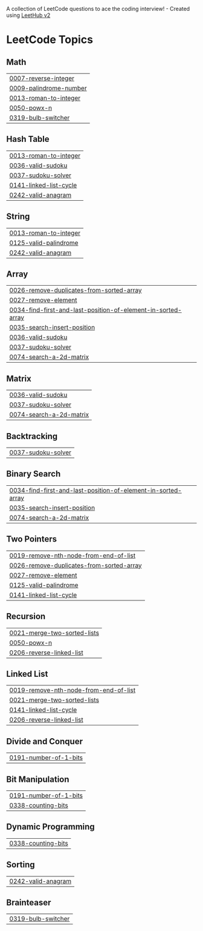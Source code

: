 A collection of LeetCode questions to ace the coding interview! - Created using [LeetHub v2](https://github.com/arunbhardwaj/LeetHub-2.0)
<!---LeetCode Topics Start-->
# LeetCode Topics
## Math
|  |
| ------- |
| [0007-reverse-integer](https://github.com/varsha-kushwaha123/DSA-JAVA/tree/master/0007-reverse-integer) |
| [0009-palindrome-number](https://github.com/varsha-kushwaha123/DSA-JAVA/tree/master/0009-palindrome-number) |
| [0013-roman-to-integer](https://github.com/varsha-kushwaha123/DSA-JAVA/tree/master/0013-roman-to-integer) |
| [0050-powx-n](https://github.com/varsha-kushwaha123/DSA-JAVA/tree/master/0050-powx-n) |
| [0319-bulb-switcher](https://github.com/varsha-kushwaha123/DSA-JAVA/tree/master/0319-bulb-switcher) |
## Hash Table
|  |
| ------- |
| [0013-roman-to-integer](https://github.com/varsha-kushwaha123/DSA-JAVA/tree/master/0013-roman-to-integer) |
| [0036-valid-sudoku](https://github.com/varsha-kushwaha123/DSA-JAVA/tree/master/0036-valid-sudoku) |
| [0037-sudoku-solver](https://github.com/varsha-kushwaha123/DSA-JAVA/tree/master/0037-sudoku-solver) |
| [0141-linked-list-cycle](https://github.com/varsha-kushwaha123/DSA-JAVA/tree/master/0141-linked-list-cycle) |
| [0242-valid-anagram](https://github.com/varsha-kushwaha123/DSA-JAVA/tree/master/0242-valid-anagram) |
## String
|  |
| ------- |
| [0013-roman-to-integer](https://github.com/varsha-kushwaha123/DSA-JAVA/tree/master/0013-roman-to-integer) |
| [0125-valid-palindrome](https://github.com/varsha-kushwaha123/DSA-JAVA/tree/master/0125-valid-palindrome) |
| [0242-valid-anagram](https://github.com/varsha-kushwaha123/DSA-JAVA/tree/master/0242-valid-anagram) |
## Array
|  |
| ------- |
| [0026-remove-duplicates-from-sorted-array](https://github.com/varsha-kushwaha123/DSA-JAVA/tree/master/0026-remove-duplicates-from-sorted-array) |
| [0027-remove-element](https://github.com/varsha-kushwaha123/DSA-JAVA/tree/master/0027-remove-element) |
| [0034-find-first-and-last-position-of-element-in-sorted-array](https://github.com/varsha-kushwaha123/DSA-JAVA/tree/master/0034-find-first-and-last-position-of-element-in-sorted-array) |
| [0035-search-insert-position](https://github.com/varsha-kushwaha123/DSA-JAVA/tree/master/0035-search-insert-position) |
| [0036-valid-sudoku](https://github.com/varsha-kushwaha123/DSA-JAVA/tree/master/0036-valid-sudoku) |
| [0037-sudoku-solver](https://github.com/varsha-kushwaha123/DSA-JAVA/tree/master/0037-sudoku-solver) |
| [0074-search-a-2d-matrix](https://github.com/varsha-kushwaha123/DSA-JAVA/tree/master/0074-search-a-2d-matrix) |
## Matrix
|  |
| ------- |
| [0036-valid-sudoku](https://github.com/varsha-kushwaha123/DSA-JAVA/tree/master/0036-valid-sudoku) |
| [0037-sudoku-solver](https://github.com/varsha-kushwaha123/DSA-JAVA/tree/master/0037-sudoku-solver) |
| [0074-search-a-2d-matrix](https://github.com/varsha-kushwaha123/DSA-JAVA/tree/master/0074-search-a-2d-matrix) |
## Backtracking
|  |
| ------- |
| [0037-sudoku-solver](https://github.com/varsha-kushwaha123/DSA-JAVA/tree/master/0037-sudoku-solver) |
## Binary Search
|  |
| ------- |
| [0034-find-first-and-last-position-of-element-in-sorted-array](https://github.com/varsha-kushwaha123/DSA-JAVA/tree/master/0034-find-first-and-last-position-of-element-in-sorted-array) |
| [0035-search-insert-position](https://github.com/varsha-kushwaha123/DSA-JAVA/tree/master/0035-search-insert-position) |
| [0074-search-a-2d-matrix](https://github.com/varsha-kushwaha123/DSA-JAVA/tree/master/0074-search-a-2d-matrix) |
## Two Pointers
|  |
| ------- |
| [0019-remove-nth-node-from-end-of-list](https://github.com/varsha-kushwaha123/DSA-JAVA/tree/master/0019-remove-nth-node-from-end-of-list) |
| [0026-remove-duplicates-from-sorted-array](https://github.com/varsha-kushwaha123/DSA-JAVA/tree/master/0026-remove-duplicates-from-sorted-array) |
| [0027-remove-element](https://github.com/varsha-kushwaha123/DSA-JAVA/tree/master/0027-remove-element) |
| [0125-valid-palindrome](https://github.com/varsha-kushwaha123/DSA-JAVA/tree/master/0125-valid-palindrome) |
| [0141-linked-list-cycle](https://github.com/varsha-kushwaha123/DSA-JAVA/tree/master/0141-linked-list-cycle) |
## Recursion
|  |
| ------- |
| [0021-merge-two-sorted-lists](https://github.com/varsha-kushwaha123/DSA-JAVA/tree/master/0021-merge-two-sorted-lists) |
| [0050-powx-n](https://github.com/varsha-kushwaha123/DSA-JAVA/tree/master/0050-powx-n) |
| [0206-reverse-linked-list](https://github.com/varsha-kushwaha123/DSA-JAVA/tree/master/0206-reverse-linked-list) |
## Linked List
|  |
| ------- |
| [0019-remove-nth-node-from-end-of-list](https://github.com/varsha-kushwaha123/DSA-JAVA/tree/master/0019-remove-nth-node-from-end-of-list) |
| [0021-merge-two-sorted-lists](https://github.com/varsha-kushwaha123/DSA-JAVA/tree/master/0021-merge-two-sorted-lists) |
| [0141-linked-list-cycle](https://github.com/varsha-kushwaha123/DSA-JAVA/tree/master/0141-linked-list-cycle) |
| [0206-reverse-linked-list](https://github.com/varsha-kushwaha123/DSA-JAVA/tree/master/0206-reverse-linked-list) |
## Divide and Conquer
|  |
| ------- |
| [0191-number-of-1-bits](https://github.com/varsha-kushwaha123/DSA-JAVA/tree/master/0191-number-of-1-bits) |
## Bit Manipulation
|  |
| ------- |
| [0191-number-of-1-bits](https://github.com/varsha-kushwaha123/DSA-JAVA/tree/master/0191-number-of-1-bits) |
| [0338-counting-bits](https://github.com/varsha-kushwaha123/DSA-JAVA/tree/master/0338-counting-bits) |
## Dynamic Programming
|  |
| ------- |
| [0338-counting-bits](https://github.com/varsha-kushwaha123/DSA-JAVA/tree/master/0338-counting-bits) |
## Sorting
|  |
| ------- |
| [0242-valid-anagram](https://github.com/varsha-kushwaha123/DSA-JAVA/tree/master/0242-valid-anagram) |
## Brainteaser
|  |
| ------- |
| [0319-bulb-switcher](https://github.com/varsha-kushwaha123/DSA-JAVA/tree/master/0319-bulb-switcher) |
<!---LeetCode Topics End-->